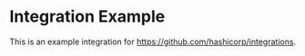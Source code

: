 # Integration Example

This is an example integration for https://github.com/hashicorp/integrations.
